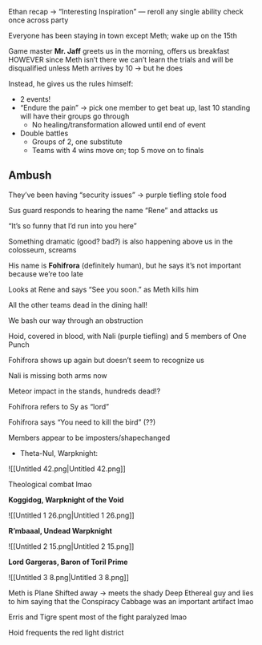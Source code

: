 Ethan recap → “Interesting Inspiration” — reroll any single ability check once across party

Everyone has been staying in town except Meth; wake up on the 15th

Game master **Mr. Jaff** greets us in the morning, offers us breakfast HOWEVER since Meth isn’t there we can’t learn the trials and will be disqualified unless Meth arrives by 10 → but he does

Instead, he gives us the rules himself:

- 2 events!
- “Endure the pain” → pick one member to get beat up, last 10 standing will have their groups go through
    - No healing/transformation allowed until end of event
- Double battles
    - Groups of 2, one substitute
    - Teams with 4 wins move on; top 5 move on to finals

## Ambush

They’ve been having “security issues” → purple tiefling stole food

Sus guard responds to hearing the name “Rene” and attacks us

“It’s so funny that I’d run into you here”

Something dramatic (good? bad?) is also happening above us in the colosseum, screams

His name is **Fohifrora** (definitely human), but he says it’s not important because we’re too late

Looks at Rene and says “See you soon.” as Meth kills him

  

All the other teams dead in the dining hall!

We bash our way through an obstruction

Hoid, covered in blood, with Nali (purple tiefling) and 5 members of One Punch

  

Fohifrora shows up again but doesn’t seem to recognize us

Nali is missing both arms now

Meteor impact in the stands, hundreds dead!?

Fohifrora refers to Sy as “lord”

Fohifrora says “You need to kill the bird” (??)

Members appear to be imposters/shapechanged

- Theta-Nul, Warpknight:

![[Untitled 42.png|Untitled 42.png]]

  

Theological combat lmao

**Koggidog, Warpknight of the Void**

![[Untitled 1 26.png|Untitled 1 26.png]]

**R’mbaaal, Undead Warpknight**

![[Untitled 2 15.png|Untitled 2 15.png]]

**Lord Gargeras, Baron of Toril Prime**

![[Untitled 3 8.png|Untitled 3 8.png]]

  

Meth is Plane Shifted away → meets the shady Deep Ethereal guy and lies to him saying that the Conspiracy Cabbage was an important artifact lmao

Erris and Tigre spent most of the fight paralyzed lmao

Hoid frequents the red light district